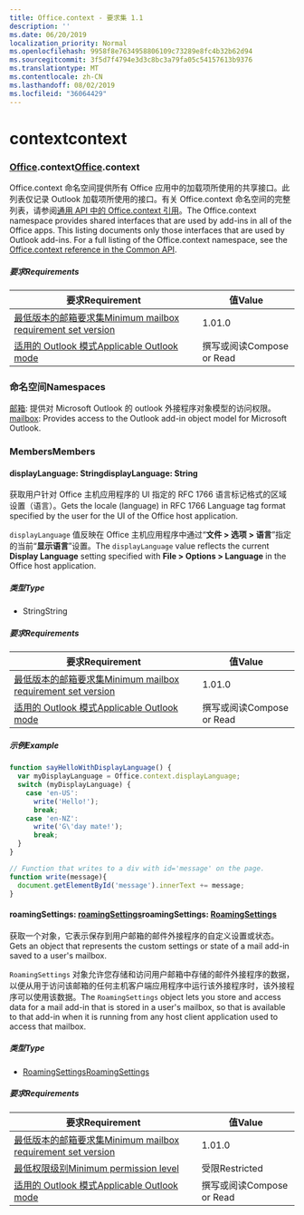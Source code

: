 ```yaml
---
title: Office.context - 要求集 1.1
description: ''
ms.date: 06/20/2019
localization_priority: Normal
ms.openlocfilehash: 9958f8e7634958806109c73289e8fc4b32b62d94
ms.sourcegitcommit: 3f5d7f4794e3d3c8bc3a79fa05c54157613b9376
ms.translationtype: MT
ms.contentlocale: zh-CN
ms.lasthandoff: 08/02/2019
ms.locfileid: "36064429"
---
```

# <a name="context"></a><span data-ttu-id="250df-102">context</span><span class="sxs-lookup"><span data-stu-id="250df-102">context</span></span>

### <a name="officeofficemdcontext"></a><span data-ttu-id="250df-103">[Office](Office.md).context</span><span class="sxs-lookup"><span data-stu-id="250df-103">[Office](Office.md).context</span></span>

<span data-ttu-id="250df-p101">Office.context 命名空间提供所有 Office 应用中的加载项所使用的共享接口。此列表仅记录 Outlook 加载项所使用的接口。有关 Office.context 命名空间的完整列表，请参阅[通用 API 中的 Office.context 引用](/javascript/api/office/office.context)。</span><span class="sxs-lookup"><span data-stu-id="250df-p101">The Office.context namespace provides shared interfaces that are used by add-ins in all of the Office apps. This listing documents only those interfaces that are used by Outlook add-ins. For a full listing of the Office.context namespace, see the [Office.context reference in the Common API](/javascript/api/office/office.context).</span></span>


##### <a name="requirements"></a><span data-ttu-id="250df-106">要求</span><span class="sxs-lookup"><span data-stu-id="250df-106">Requirements</span></span>

|<span data-ttu-id="250df-107">要求</span><span class="sxs-lookup"><span data-stu-id="250df-107">Requirement</span></span>| <span data-ttu-id="250df-108">值</span><span class="sxs-lookup"><span data-stu-id="250df-108">Value</span></span>|
|---|---|
|[<span data-ttu-id="250df-109">最低版本的邮箱要求集</span><span class="sxs-lookup"><span data-stu-id="250df-109">Minimum mailbox requirement set version</span></span>](/office/dev/add-ins/reference/requirement-sets/outlook-api-requirement-sets)| <span data-ttu-id="250df-110">1.0</span><span class="sxs-lookup"><span data-stu-id="250df-110">1.0</span></span>|
|[<span data-ttu-id="250df-111">适用的 Outlook 模式</span><span class="sxs-lookup"><span data-stu-id="250df-111">Applicable Outlook mode</span></span>](/outlook/add-ins/#extension-points)| <span data-ttu-id="250df-112">撰写或阅读</span><span class="sxs-lookup"><span data-stu-id="250df-112">Compose or Read</span></span>|

### <a name="namespaces"></a><span data-ttu-id="250df-113">命名空间</span><span class="sxs-lookup"><span data-stu-id="250df-113">Namespaces</span></span>

<span data-ttu-id="250df-114">[邮箱](office.context.mailbox.md): 提供对 Microsoft Outlook 的 outlook 外接程序对象模型的访问权限。</span><span class="sxs-lookup"><span data-stu-id="250df-114">[mailbox](office.context.mailbox.md): Provides access to the Outlook add-in object model for Microsoft Outlook.</span></span>

### <a name="members"></a><span data-ttu-id="250df-115">Members</span><span class="sxs-lookup"><span data-stu-id="250df-115">Members</span></span>

#### <a name="displaylanguage-string"></a><span data-ttu-id="250df-116">displayLanguage: String</span><span class="sxs-lookup"><span data-stu-id="250df-116">displayLanguage: String</span></span>

<span data-ttu-id="250df-117">获取用户针对 Office 主机应用程序的 UI 指定的 RFC 1766 语言标记格式的区域设置（语言）。</span><span class="sxs-lookup"><span data-stu-id="250df-117">Gets the locale (language) in RFC 1766 Language tag format specified by the user for the UI of the Office host application.</span></span>

<span data-ttu-id="250df-118">`displayLanguage` 值反映在 Office 主机应用程序中通过“**文件 > 选项 > 语言**”指定的当前“**显示语言**”设置。</span><span class="sxs-lookup"><span data-stu-id="250df-118">The `displayLanguage` value reflects the current **Display Language** setting specified with **File > Options > Language** in the Office host application.</span></span>

##### <a name="type"></a><span data-ttu-id="250df-119">类型</span><span class="sxs-lookup"><span data-stu-id="250df-119">Type</span></span>

*   <span data-ttu-id="250df-120">String</span><span class="sxs-lookup"><span data-stu-id="250df-120">String</span></span>

##### <a name="requirements"></a><span data-ttu-id="250df-121">要求</span><span class="sxs-lookup"><span data-stu-id="250df-121">Requirements</span></span>

|<span data-ttu-id="250df-122">要求</span><span class="sxs-lookup"><span data-stu-id="250df-122">Requirement</span></span>| <span data-ttu-id="250df-123">值</span><span class="sxs-lookup"><span data-stu-id="250df-123">Value</span></span>|
|---|---|
|[<span data-ttu-id="250df-124">最低版本的邮箱要求集</span><span class="sxs-lookup"><span data-stu-id="250df-124">Minimum mailbox requirement set version</span></span>](/office/dev/add-ins/reference/requirement-sets/outlook-api-requirement-sets)| <span data-ttu-id="250df-125">1.0</span><span class="sxs-lookup"><span data-stu-id="250df-125">1.0</span></span>|
|[<span data-ttu-id="250df-126">适用的 Outlook 模式</span><span class="sxs-lookup"><span data-stu-id="250df-126">Applicable Outlook mode</span></span>](/outlook/add-ins/#extension-points)| <span data-ttu-id="250df-127">撰写或阅读</span><span class="sxs-lookup"><span data-stu-id="250df-127">Compose or Read</span></span>|

##### <a name="example"></a><span data-ttu-id="250df-128">示例</span><span class="sxs-lookup"><span data-stu-id="250df-128">Example</span></span>

```javascript
function sayHelloWithDisplayLanguage() {
  var myDisplayLanguage = Office.context.displayLanguage;
  switch (myDisplayLanguage) {
    case 'en-US':
      write('Hello!');
      break;
    case 'en-NZ':
      write('G\'day mate!');
      break;
  }
}

// Function that writes to a div with id='message' on the page.
function write(message){
  document.getElementById('message').innerText += message;
}
```

#### <a name="roamingsettings-roamingsettingsjavascriptapioutlookofficeroamingsettingsviewoutlook-js-11"></a><span data-ttu-id="250df-129">roamingSettings: [roamingSettings](/javascript/api/outlook/office.RoamingSettings?view=outlook-js-1.1)</span><span class="sxs-lookup"><span data-stu-id="250df-129">roamingSettings: [RoamingSettings](/javascript/api/outlook/office.RoamingSettings?view=outlook-js-1.1)</span></span>

<span data-ttu-id="250df-130">获取一个对象，它表示保存到用户邮箱的邮件外接程序的自定义设置或状态。</span><span class="sxs-lookup"><span data-stu-id="250df-130">Gets an object that represents the custom settings or state of a mail add-in saved to a user's mailbox.</span></span>

<span data-ttu-id="250df-131">`RoamingSettings` 对象允许您存储和访问用户邮箱中存储的邮件外接程序的数据，以便从用于访问该邮箱的任何主机客户端应用程序中运行该外接程序时，该外接程序可以使用该数据。</span><span class="sxs-lookup"><span data-stu-id="250df-131">The `RoamingSettings` object lets you store and access data for a mail add-in that is stored in a user's mailbox, so that is available to that add-in when it is running from any host client application used to access that mailbox.</span></span>

##### <a name="type"></a><span data-ttu-id="250df-132">类型</span><span class="sxs-lookup"><span data-stu-id="250df-132">Type</span></span>

*   [<span data-ttu-id="250df-133">RoamingSettings</span><span class="sxs-lookup"><span data-stu-id="250df-133">RoamingSettings</span></span>](/javascript/api/outlook/office.RoamingSettings?view=outlook-js-1.1)

##### <a name="requirements"></a><span data-ttu-id="250df-134">要求</span><span class="sxs-lookup"><span data-stu-id="250df-134">Requirements</span></span>

|<span data-ttu-id="250df-135">要求</span><span class="sxs-lookup"><span data-stu-id="250df-135">Requirement</span></span>| <span data-ttu-id="250df-136">值</span><span class="sxs-lookup"><span data-stu-id="250df-136">Value</span></span>|
|---|---|
|[<span data-ttu-id="250df-137">最低版本的邮箱要求集</span><span class="sxs-lookup"><span data-stu-id="250df-137">Minimum mailbox requirement set version</span></span>](/office/dev/add-ins/reference/requirement-sets/outlook-api-requirement-sets)| <span data-ttu-id="250df-138">1.0</span><span class="sxs-lookup"><span data-stu-id="250df-138">1.0</span></span>|
|[<span data-ttu-id="250df-139">最低权限级别</span><span class="sxs-lookup"><span data-stu-id="250df-139">Minimum permission level</span></span>](/outlook/add-ins/understanding-outlook-add-in-permissions)| <span data-ttu-id="250df-140">受限</span><span class="sxs-lookup"><span data-stu-id="250df-140">Restricted</span></span>|
|[<span data-ttu-id="250df-141">适用的 Outlook 模式</span><span class="sxs-lookup"><span data-stu-id="250df-141">Applicable Outlook mode</span></span>](/outlook/add-ins/#extension-points)| <span data-ttu-id="250df-142">撰写或阅读</span><span class="sxs-lookup"><span data-stu-id="250df-142">Compose or Read</span></span>|

